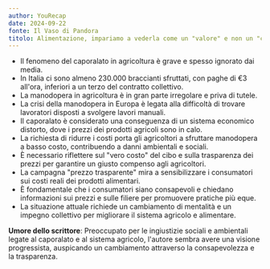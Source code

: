 ```yaml
---
author: YouRecap
date: 2024-09-22
fonte: Il Vaso di Pandora
titolo: Alimentazione, impariamo a vederla come un "valore" e non un "costo" - Fabio Brescacin
---
```


- Il fenomeno del caporalato in agricoltura è grave e spesso ignorato dai media.
- In Italia ci sono almeno 230.000 braccianti sfruttati, con paghe di €3 all'ora, inferiori a un terzo del contratto collettivo.
- La manodopera in agricoltura è in gran parte irregolare e priva di tutele.
- La crisi della manodopera in Europa è legata alla difficoltà di trovare lavoratori disposti a svolgere lavori manuali.
- Il caporalato è considerato una conseguenza di un sistema economico distorto, dove i prezzi dei prodotti agricoli sono in calo.
- La richiesta di ridurre i costi porta gli agricoltori a sfruttare manodopera a basso costo, contribuendo a danni ambientali e sociali.
- È necessario riflettere sul "vero costo" del cibo e sulla trasparenza dei prezzi per garantire un giusto compenso agli agricoltori.
- La campagna "prezzo trasparente" mira a sensibilizzare i consumatori sui costi reali dei prodotti alimentari.
- È fondamentale che i consumatori siano consapevoli e chiedano informazioni sui prezzi e sulle filiere per promuovere pratiche più eque.
- La situazione attuale richiede un cambiamento di mentalità e un impegno collettivo per migliorare il sistema agricolo e alimentare.

**Umore dello scrittore**: Preoccupato per le ingiustizie sociali e ambientali legate al caporalato e al sistema agricolo, l'autore sembra avere una visione progressista, auspicando un cambiamento attraverso la consapevolezza e la trasparenza.
